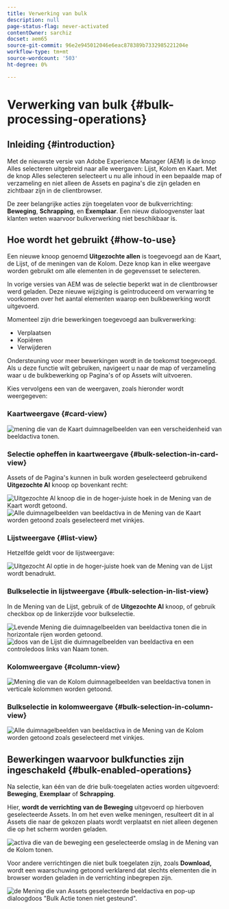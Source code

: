 ```yaml
---
title: Verwerking van bulk
description: null
page-status-flag: never-activated
contentOwner: sarchiz
docset: aem65
source-git-commit: 96e2e945012046e6eac878389b7332985221204e
workflow-type: tm+mt
source-wordcount: '503'
ht-degree: 0%

---
```



# Verwerking van bulk {#bulk-processing-operations}

## Inleiding {#introduction}

Met de nieuwste versie van Adobe Experience Manager (AEM) is de knop Alles selecteren uitgebreid naar alle weergaven: Lijst, Kolom en Kaart. Met de knop Alles selecteren selecteert u nu alle inhoud in een bepaalde map of verzameling en niet alleen de Assets en pagina&#39;s die zijn geladen en zichtbaar zijn in de clientbrowser.

De zeer belangrijke acties zijn toegelaten voor de bulkverrichting: **Beweging**, **Schrapping**, en **Exemplaar**. Een nieuw dialoogvenster laat klanten weten waarvoor bulkverwerking niet beschikbaar is.

## Hoe wordt het gebruikt {#how-to-use}

Een nieuwe knoop genoemd **Uitgezochte allen** is toegevoegd aan de Kaart, de Lijst, of de meningen van de Kolom. Deze knop kan in elke weergave worden gebruikt om alle elementen in de gegevensset te selecteren.

In vorige versies van AEM was de selectie beperkt wat in de clientbrowser werd geladen. Deze nieuwe wijziging is geïntroduceerd om verwarring te voorkomen over het aantal elementen waarop een bulkbewerking wordt uitgevoerd.

Momenteel zijn drie bewerkingen toegevoegd aan bulkverwerking:

* Verplaatsen
* Kopiëren
* Verwijderen

Ondersteuning voor meer bewerkingen wordt in de toekomst toegevoegd.
Als u deze functie wilt gebruiken, navigeert u naar de map of verzameling waar u de bulkbewerking op Pagina&#39;s of op Assets wilt uitvoeren.

Kies vervolgens een van de weergaven, zoals hieronder wordt weergegeven:

### Kaartweergave {#card-view}

![ mening die van de Kaart duimnagelbeelden van een verscheidenheid van beeldactiva tonen.](assets/unu.png)

### Selectie opheffen in kaartweergave {#bulk-selection-in-card-view}

Assets of de Pagina&#39;s kunnen in bulk worden geselecteerd gebruikend **Uitgezochte Al** knoop op bovenkant recht:

![ Uitgezochte Al knoop die in de hoger-juiste hoek in de Mening van de Kaart wordt getoond.](assets/doi.png) ![ Alle duimnagelbeelden van beeldactiva in de Mening van de Kaart worden getoond zoals geselecteerd met vinkjes.](assets/trei.png)

### Lijstweergave {#list-view}

Hetzelfde geldt voor de lijstweergave:

![ Uitgezocht Al optie in de hoger-juiste hoek van de Mening van de Lijst wordt benadrukt.](assets/patru_modified.png)

### Bulkselectie in lijstweergave {#bulk-selection-in-list-view}

In de Mening van de Lijst, gebruik of de **Uitgezochte Al** knoop, of gebruik checkbox op de linkerzijde voor bulkselectie.

![ Levende Mening die duimnagelbeelden van beeldactiva tonen die in horizontale rijen worden getoond.](assets/cinci.png) ![ doos van de Lijst die duimnagelbeelden van beeldactiva en een controledoos links van Naam tonen.](assets/sase.png)

### Kolomweergave {#column-view}

![ Mening die van de Kolom duimnagelbeelden van beeldactiva tonen in verticale kolommen worden getoond.](assets/sapte.png)

### Bulkselectie in kolomweergave {#bulk-selection-in-column-view}

![ Alle duimnagelbeelden van beeldactiva in de Mening van de Kolom worden getoond zoals geselecteerd met vinkjes.](assets/opt.png)

## Bewerkingen waarvoor bulkfuncties zijn ingeschakeld {#bulk-enabled-operations}

Na selectie, kan één van de drie bulk-toegelaten acties worden uitgevoerd: **Beweging**, **Exemplaar** of **Schrapping**.

Hier, **wordt de verrichting van de Beweging** uitgevoerd op hierboven geselecteerde Assets. In om het even welke meningen, resulteert dit in al Assets die naar de gekozen plaats wordt verplaatst en niet alleen degenen die op het scherm worden geladen.

![ activa die van de beweging een geselecteerde omslag in de Mening van de Kolom tonen.](assets/noua.png)

Voor andere verrichtingen die niet bulk toegelaten zijn, zoals **Download,** wordt een waarschuwing getoond verklarend dat slechts elementen die in browser worden geladen in de verrichting inbegrepen zijn.

![ de Mening die van Assets geselecteerde beeldactiva en pop-up dialoogdoos &quot;Bulk Actie tonen niet gesteund&quot;.](assets/zece.png)
